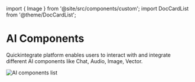 import { Image } from '@site/src/components/custom';
import DocCardList from '@theme/DocCardList';

# AI Components

Quickintegrate platform enables users to interact with and integrate different AI components like Chat, Audio, Image, Vector.


<Image src="/img/Core Development/AI/list.png" alt="AI components list" />

<DocCardList />